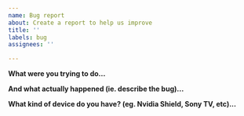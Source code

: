 ```yaml
---
name: Bug report
about: Create a report to help us improve
title: ''
labels: bug
assignees: ''

---
```


**What were you trying to do...**

**And what actually happened (ie. describe the bug)...**

**What kind of device do you have? (eg. Nvidia Shield, Sony TV, etc)...**
